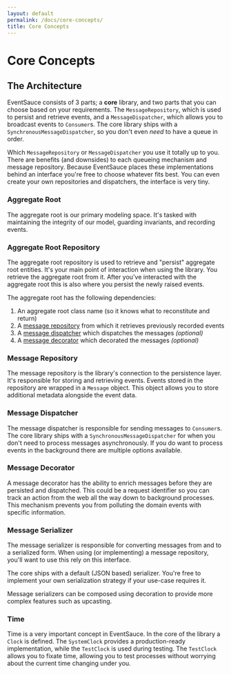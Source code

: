 ```yaml
---
layout: default
permalink: /docs/core-concepts/
title: Core Concepts
---
```


# Core Concepts

## The Architecture

EventSauce consists of 3 parts; a **core** library, and two parts that you can choose
based on your requirements. The `MessageRepository`, which is used
to persist and retrieve events, and a `MessageDispatcher`, which allows you to broadcast
events to `Consumer`s. The core library ships with a `SynchronousMessageDispatcher`,
so you don't even _need_ to have a queue in order.

Which `MessageRepository` or `MessageDispatcher` you use it totally up to you. There
are benefits (and downsides) to each queueing mechanism and message repository. Because
EventSauce places these implementations behind an interface you're free to choose whatever
fits best. You can even create your own repositories and dispatchers, the interface is
very tiny.

### Aggregate Root

The aggregate root is our primary modeling space. It's tasked with maintaining the integrity
of our model, guarding invariants, and recording events.

### Aggregate Root Repository

The aggregate root repository is used to retrieve and "persist" aggregate root
entities. It's your main point of interaction when using the library. You
retrieve the aggregate root from it. After you've interacted with the aggregate
root this is also where you persist the newly raised events.

The aggregate root has the following dependencies:

1. An aggregate root class name (so it knows what to reconstitute and return)
2. A [message repository](#message-repository) from which it retrieves previously recorded events
3. A [message dispatcher](#message-dispatcher) which dispatches the messages _(optional)_
3. A [message decorator](#message-decorator) which decorated the messages _(optional)_

### Message Repository

The message repository is the library's connection to the persistence layer. It's responsible
for storing and retrieving events. Events stored in the repository are wrapped in a `Message`
object. This object allows you to store additional metadata alongside the event data.

### Message Dispatcher

The message dispatcher is responsible for sending messages to `Consumer`s. The core
library ships with a `SynchronousMessageDispatcher` for when you don't need to process
messages asynchronously. If you do want to process events in the background there are
multiple options available.

### Message Decorator

A message decorator has the ability to enrich messages before they are persisted and dispatched.
This could be a request identifier so you can track an action from the web all the way down
to background processes. This mechanism prevents you from polluting the domain events with
specific information.

### Message Serializer

The message serializer is responsible for converting messages from and to a serialized form. When
using (or implementing) a message repository, you'll want to use this rely on this interface.

The core ships with a default (JSON based) serializer. You're free to implement your own
serialization strategy if your use-case requires it.

Message serializers can be composed using decoration to provide more complex features such as upcasting.

### Time

Time is a very important concept in EventSauce. In the core of the library a `Clock` is defined.
The `SystemClock` provides a production-ready implementation, while the `TestClock` is used during testing.
The `TestClock` allows you to fixate time, allowing you to test processes without worrying about the current
time changing under you. 


